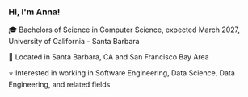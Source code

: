 ### Hi, I'm Anna!

🎓 Bachelors of Science in Computer Science, expected March 2027, University of California - Santa Barbara

📌 Located in Santa Barbara, CA and San Francisco Bay Area

⭐️ Interested in working in Software Engineering, Data Science, Data Engineering, and related fields
